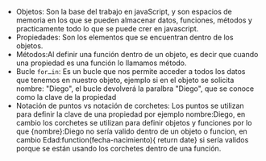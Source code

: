 * Objetos: Son la base del trabajo en javaScript, y son espacios de memoria en los que se pueden almacenar datos, funciones, métodos y practicamente todo lo que se puede crer en javascript. 
* Propiedades: Son los elementos que se encuentran dentro de los objetos.
* Métodos:Al definir una función dentro de un objeto, es decir que cuando una propiedad es una función lo     llamamos método.
* Bucle `for…in`: Es un bucle que nos permite acceder a todos los datos que tenemos en nuestro objeto, ejemplo si en el objeto se solicita nombre: "Diego", el bucle devolverá la paralbra "Diego", que se conoce como la clave de la propiedad
* Notación de puntos vs notación de corchetes: Los puntos se utilizan para definir la clave de una propiedad por ejemplo nombre:Diego, en cambio los corchetes se utilizan para definir objetos y funciones por lo que {nombre}:Diego no sería valido dentro de un objeto o funcion, 
en cambio Edad:function(fecha-nacimiento){ return date} si sería validos porque se están usando los corchetes dentro de una función.